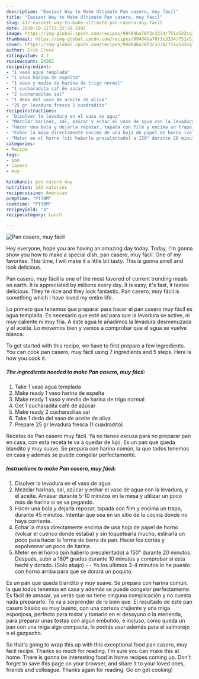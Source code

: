```yaml
---
description: "Easiest Way to Make Ultimate Pan casero, muy fácil"
title: "Easiest Way to Make Ultimate Pan casero, muy fácil"
slug: 417-easiest-way-to-make-ultimate-pan-casero-muy-facil
date: 2020-10-21T15:32:39.239Z
image: https://img-global.cpcdn.com/recipes/99404ba78f3c3334/751x532cq70/pan-casero-muy-facil-foto-principal.jpg
thumbnail: https://img-global.cpcdn.com/recipes/99404ba78f3c3334/751x532cq70/pan-casero-muy-facil-foto-principal.jpg
cover: https://img-global.cpcdn.com/recipes/99404ba78f3c3334/751x532cq70/pan-casero-muy-facil-foto-principal.jpg
author: Erik Cross
ratingvalue: 4.7
reviewcount: 24262
recipeingredient:
- "1 vaso agua templada"
- "1 vaso harina de espelta"
- "1 vaso y medio de harina de trigo normal"
- "1 cucharadita caf de azcar"
- "2 cucharaditas sal"
- "1 dedo del vaso de aceite de oliva"
- "25 gr levadura fresca 1 cuadradito"
recipeinstructions:
- "Disolver la levadura en el vaso de agua"
- "Mezclar harinas, sal, azúcar y echar el vaso de agua con la levadura, y el aceite. Amasar durante 5-10 minutos en la mesa y utilizar un poco más de harina si se va pegando."
- "Hacer una bola y dejarla reposar, tapada con film y encima un trapo, durante 45 minutos. Intentar que sea en un sitio de la cocina donde no haya corriente."
- "Echar la masa directamente encima de una hoja de papel de horno (volcar el cuenco donde estaba) y sin toquetearla mucho, estirarla un poco para hacer la forma de barra de pan. Hacer los cortes y espolvorear un poco de harina."
- "Meter en el horno (sin haberlo precalentado) a 150° durante 20 minutos. Después, subir a 180º grados durante 10 minutos y comprobar si esta hechl y dorado. (Solo abajo)   Yo los últimos 3-4 minutos lo he puesto con horno arriba para que se dorara un poquito."
categories:
- Recipe
tags:
- pan
- casero
- muy

katakunci: pan casero muy 
nutrition: 282 calories
recipecuisine: American
preptime: "PT39M"
cooktime: "PT38M"
recipeyield: "3"
recipecategory: Lunch

---
```



![Pan casero, muy fácil](https://img-global.cpcdn.com/recipes/99404ba78f3c3334/751x532cq70/pan-casero-muy-facil-foto-principal.jpg)

Hey everyone, hope you are having an amazing day today. Today, I'm gonna show you how to make a special dish, pan casero, muy fácil. One of my favorites. This time, I will make it a little bit tasty. This is gonna smell and look delicious.

Pan casero, muy fácil is one of the most favored of current trending meals on earth. It is appreciated by millions every day. It is easy, it's fast, it tastes delicious. They're nice and they look fantastic. Pan casero, muy fácil is something which I have loved my entire life.

Lo primero que tenemos que preparar para hacer el pan casero muy fácil es agua templada. Es necesario que esté así para que la levadura se active, ni muy caliente ni muy fría. A este agua le añadimos la levadura desmenuzada y el aceite. Lo movemos bien y vamos a comprobar que el agua se vuelve blanca.


To get started with this recipe, we have to first prepare a few ingredients. You can cook pan casero, muy fácil using 7 ingredients and 5 steps. Here is how you cook it.

<!--inarticleads1-->

##### The ingredients needed to make Pan casero, muy fácil:

1. Take 1 vaso agua templada
1. Make ready 1 vaso harina de espelta
1. Make ready 1 vaso y medio de harina de trigo normal
1. Get 1 cucharadita café de azúcar
1. Make ready 2 cucharaditas sal
1. Take 1 dedo del vaso de aceite de oliva
1. Prepare 25 gr levadura fresca (1 cuadradito)


Recetas de Pan casero muy fácil. Ya no tienes excusa para no preparar pan en casa, con esta receta te va a quedar de lujo. Es un pan que queda blandito y muy suave. Se prepara con harina común, la que todos tenemos en casa y además se puede congelar perfectamente. 

<!--inarticleads2-->

##### Instructions to make Pan casero, muy fácil:

1. Disolver la levadura en el vaso de agua
1. Mezclar harinas, sal, azúcar y echar el vaso de agua con la levadura, y el aceite. Amasar durante 5-10 minutos en la mesa y utilizar un poco más de harina si se va pegando.
1. Hacer una bola y dejarla reposar, tapada con film y encima un trapo, durante 45 minutos. Intentar que sea en un sitio de la cocina donde no haya corriente.
1. Echar la masa directamente encima de una hoja de papel de horno (volcar el cuenco donde estaba) y sin toquetearla mucho, estirarla un poco para hacer la forma de barra de pan. Hacer los cortes y espolvorear un poco de harina.
1. Meter en el horno (sin haberlo precalentado) a 150° durante 20 minutos. Después, subir a 180º grados durante 10 minutos y comprobar si esta hechl y dorado. (Solo abajo)  -  - Yo los últimos 3-4 minutos lo he puesto con horno arriba para que se dorara un poquito.


Es un pan que queda blandito y muy suave. Se prepara con harina común, la que todos tenemos en casa y además se puede congelar perfectamente. Es fácil de amasar, ya verás que no tiene ninguna complicación y no cuesta nada prepararlo. Te va a sorprender de lo bien que. El resultado de este pan casero básico es muy bueno, con una corteza crujiente y una miga esponjosa, perfecto para tostar y tomarlo en el desayuno o la merienda, para preparar unas tostas con algún embutido, e incluso, como queda un pan con una miga algo compacta, lo podrás usar además para el salmorejo o el gazpacho. 

So that's going to wrap this up with this exceptional food pan casero, muy fácil recipe. Thanks so much for reading. I'm sure you can make this at home. There is gonna be interesting food in home recipes coming up. Don't forget to save this page on your browser, and share it to your loved ones, friends and colleague. Thanks again for reading. Go on get cooking!
